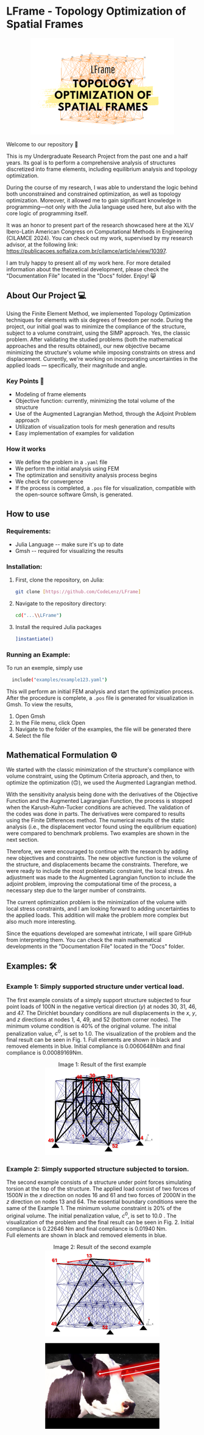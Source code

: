 # LFrame - Topology Optimization of Spatial Frames 

<p align="center">
<img src="./docs/spatttttttial.png">
</p>

Welcome to our repository 🫶

This is my Undergraduate Research Project from the past one and a half years. Its goal is to perform a comprehensive analysis of structures discretized into frame elements, including equilibrium analysis and topology optimization.

During the course of my research, I was able to understand the logic behind both unconstrained and constrained optimization, as well as topology optimization. Moreover, it allowed me to gain significant knowledge in programming—not only with the Julia language used here, but also with the core logic of programming itself.

It was an honor to present part of the research showcased here at the XLV Ibero-Latin American Congress on Computational Methods in Engineering (CILAMCE 2024). You can check out my work, supervised by my research advisor, at the following link: https://publicacoes.softaliza.com.br/cilamce/article/view/10397.

I am truly happy to present all of my work here. For more detailed information about the theoretical development, please check the "Documentation File" located in the "Docs" folder. Enjoy! 😸


## About Our Project 💻

Using the Finite Element Method, we implemented Topology Optimization techniques for elements with six degrees of freedom per node. During the project, our initial goal was to minimize the compliance of the structure, subject to a volume constraint, using the SIMP approach. Yes, the classic problem. After validating the studied problems (both the mathematical approaches and the results obtained), our new objective became minimizing the structure's volume while imposing constraints on stress and displacement.
Currently, we're working on incorporating uncertainties in the applied loads — specifically, their magnitude and angle.

### Key Points 🔐

- Modeling of frame elements
- Objective function: currently, minimizing the total volume of the structure
- Use of the Augmented Lagrangian Method, through the Adjoint Problem approach
- Utilization of visualization tools for mesh generation and results
- Easy implementation of examples for validation

### How it works 

  - We define the problem in a `.yaml` file
  - We perform the initial analysis using FEM
  - The optimization and sensitivity analysis process begins
  - We check for convergence
  - If the process is completed, a `.pos` file for visualization, compatible with the open-source software Gmsh, is generated.

## How to use
### Requirements:
- Julia Language -- make sure it's up to date
- Gmsh -- required for visualizing the results

### Installation:
1. First, clone the repository, on Julia:
    ```bash
   git clone [https://github.com/CodeLenz/LFrame]
2. Navigate to the repository directory:
   ```bash
   cd("...\\LFrame")
3. Install the required Julia packages
   ```bash
   ]instantiate()
   ```

### Running an Example:
To run an exemple, simply use
```bash
  include("examples/example123.yaml")
```

This will perform an initial FEM analysis and start the optimization process. After the procedure is complete, a `.pos` file is generated for visualization in Gmsh. To view the results,
1. Open Gmsh
2. In the File menu, click Open
3. Navigate to the folder of the examples, the file will be generated there
4. Select the file

## Mathematical Formulation ⚙️

We started with the classic minimization of the structure's compliance with volume constraint, using the Optimum Criteria approach, and then, to optimize the optimization (🙃), we used the Augmented Lagrangian method.

With the sensitivity analysis being done with the derivatives of the Objective Function and the Augmented Lagrangian Function, the process is stopped when the Karush-Kuhn-Tucker conditions are achieved. The validation of the codes was done in parts. The derivatives were compared to results using the Finite Differences method. The numerical results of the static analysis (i.e., the displacement vector found using the equilibrium equation) were compared to benchmark problems.
Two examples are shown in the next section.

Therefore, we were encouraged to continue with the research by adding new objectives and constraints. The new objective function is the volume of the structure, and displacements became the constraints. Therefore, we were ready to include the most problematic constraint, the local stress. An adjustment was made to the Augmented Lagrangian function to include the adjoint problem, improving the computational time of the process, a necessary step due to the larger number of constraints.

The current optimization problem is the minimization of the volume with local stress constraints, and I am looking forward to adding uncertainties to the applied loads. This addition will make the problem more complex but also much more interesting.

Since the equations developed are somewhat intricate, I will spare GitHub from interpreting them. You can check the main mathematical developments in the "Documentation File" located in the "Docs" folder.



## Examples: 🛠️

### Example 1: Simply supported structure under vertical load. 
The first example consists of a  simply support structure subjected to four point loads of $100$N in the negative vertical direction ($y$) at nodes $30$, $31$, $46$, and $47$. The Dirichlet boundary conditions are null displacements in the $x$, $y$, and $z$ directions at nodes $1$, $4$, $49$, and $52$ (bottom corner nodes). The minimum volume condition is $40\%$ of the original volume. The  initial penalization value, $c^0$, is set to $1.0$. The visualization of the problem and the final result can be seen in Fig. 1. Full elements are shown in black and removed elements in blue. Initial compliance is $0.0060648$Nm and final compliance is $0.00089169$Nm.

<p align="center">
  Image 1: Result of the first example
<img src="./docs/result1.png"  width="300">
</p>

### Example 2: Simply supported structure subjected to torsion.
The second example consists of a structure under point forces simulating torsion at the top of the structure. The applied load consist of two forces of $1500 N$ in the $x$ direction on nodes $16$ and $61$ and two forces of $2000 N$ in the $z$ direction on nodes $13$ and $64$. The essential boundary conditions were the same of the Example 1. The minimum volume constraint is $20\%$ of the original volume. The initial penalization value, $c^0$, is set to $10.0$ .
The visualization of the problem and the final result can be seen in Fig. 2. 
Initial compliance is $0.22646$ Nm and final compliance is $0.01940$ Nm.  
Full elements are shown in black and removed elements in blue.

<p align="center">
   Image 2: Result of the second example
<img src="./docs/result2.png"  width="300">
</p>



<p align="center">
<img src="./docs/beam.jpeg"  width="300">
</p>
 
